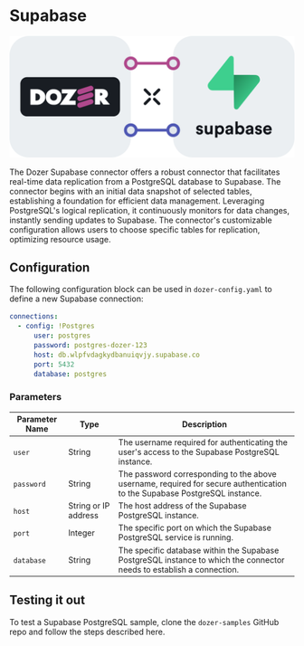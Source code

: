 # Supabase

![](supabase.png)

The Dozer Supabase connector offers a robust connector that facilitates real-time data replication from a PostgreSQL database to Supabase. The connector begins with an initial data snapshot of selected tables, establishing a foundation for efficient data management. Leveraging PostgreSQL's logical replication, it continuously monitors for data changes, instantly sending updates to Supabase. The connector's customizable configuration allows users to choose specific tables for replication, optimizing resource usage.

## Configuration
The following configuration block can be used in `dozer-config.yaml` to define a new Supabase connection:

```yaml
connections:
  - config: !Postgres
      user: postgres
      password: postgres-dozer-123
      host: db.wlpfvdagkydbanuiqvjy.supabase.co
      port: 5432
      database: postgres
```

### Parameters

| **Parameter Name** | **Type** | **Description** | 
|--------------------|----------|-----------------|
| `user` | String | The username required for authenticating the user's access to the Supabase PostgreSQL instance. |
| `password` | String | The password corresponding to the above username, required for secure authentication to the Supabase PostgreSQL instance. |
| `host` | String or IP address | The host address of the Supabase PostgreSQL instance. |
| `port` | Integer | The specific port on which the Supabase PostgreSQL service is running. |
| `database` | String | The specific database within the Supabase PostgreSQL instance to which the connector needs to establish a connection. |

## Testing it out

To test a Supabase PostgreSQL sample, clone the `dozer-samples` GitHub repo and follow the steps described here.